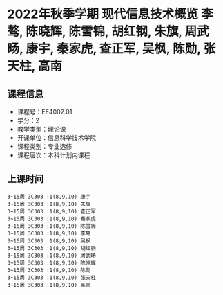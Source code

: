 # 2022年秋季学期 现代信息技术概览 李骜, 陈晓辉, 陈雪锦, 胡红钢, 朱旗, 周武旸, 康宇, 秦家虎, 查正军, 吴枫, 陈勋, 张天柱, 高南






## 课程信息

- 课程号：EE4002.01
- 学分：2
- 教学类型：理论课
- 开课单位：信息科学技术学院
- 课程类别：专业选修
- 课程层次：本科计划内课程

## 上课时间

```
3~15周 3C303 :1(8,9,10) 康宇
3~15周 3C303 :1(8,9,10) 朱旗
3~15周 3C303 :1(8,9,10) 查正军
3~15周 3C303 :1(8,9,10) 秦家虎
3~15周 3C303 :1(8,9,10) 陈雪锦
3~15周 3C303 :1(8,9,10) 李骜
3~15周 3C303 :1(8,9,10) 吴枫
3~15周 3C303 :1(8,9,10) 胡红钢
3~15周 3C303 :1(8,9,10) 周武旸
3~15周 3C303 :1(8,9,10) 陈晓辉
3~15周 3C303 :1(8,9,10) 陈勋
3~15周 3C303 :1(8,9,10) 张天柱
3~15周 3C303 :1(8,9,10) 高南
```

